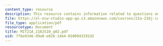 ```yaml
---
content_type: resource
description: This resource contains information related to questions on Pascoe.
file: https://ol-ocw-studio-app-qa.s3.amazonaws.com/courses/21a-218j-identity-and-difference-spring-2010/7f8a9346d9a8e02b1de40100943291d2_MIT21A_218JS10_q02.pdf
file_type: application/pdf
resourcetype: Document
title: MIT21A_218JS10_q02.pdf
uid: 7f8a9346-d9a8-e02b-1de4-0100943291d2
---
```

